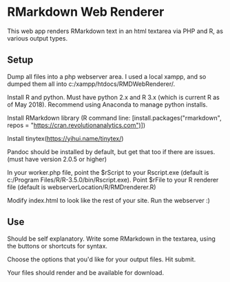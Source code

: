 # RMarkdown Web Renderer

This web app renders RMarkdown text in an html textarea via PHP and R, as various output types. 

## Setup

Dump all files into a php webserver area. I used a local xampp, and so dumped them all into c:/xampp/htdocs/RMDWebRenderer/.

Install R and python. Must have python 2.x and R 3.x (which is current R as of May 2018). Recommend using Anaconda to manage python installs. 

Install RMarkdown library (R command line: [install.packages("rmarkdown", repos = "https://cran.revolutionanalytics.com")])

Install tinytex(https://yihui.name/tinytex/)

Pandoc should be installed by default, but get that too if there are issues. (must have version 2.0.5 or higher)

In your worker.php file, point the $rScript to your Rscript.exe (default is c:/Program Files/R/R-3.5.0/bin/Rscript.exe). Point $rFile to your R renderer file (default is webserverLocation/R/RMDrenderer.R)

Modify index.html to look like the rest of your site. Run the webserver :)

## Use

Should be self explanatory. Write some RMarkdown in the textarea, using the buttons or shortcuts for syntax. 

Choose the options that you'd like for your output files. Hit submit.

Your files should render and be available for download.
